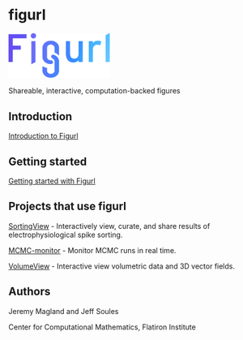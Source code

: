 # figurl

<img src="./figurl.png" width="200px" />

Shareable, interactive, computation-backed figures

## Introduction

[Introduction to Figurl](https://github.com/magland/figurl/wiki/Introduction-to-Figurl)

## Getting started

[Getting started with Figurl](https://github.com/magland/figurl/wiki/Getting-Started-with-Figurl)

## Projects that use figurl

[SortingView](https://github.com/magland/sortingview) - Interactively view, curate, and share results of electrophysiological spike sorting.

[MCMC-monitor](https://github.com/flatironinstitute/mcmc-monitor) - Monitor MCMC runs in real time.

[VolumeView](https://github.com/magland/volumeview) - Interactive view volumetric data and 3D vector fields.

## Authors

Jeremy Magland and Jeff Soules

Center for Computational Mathematics, Flatiron Institute
